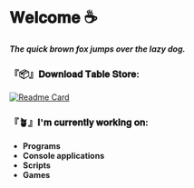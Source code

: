 
# **𝐖𝐞𝐥𝐜𝐨𝐦𝐞 ☕**

***The quick brown fox jumps over the lazy dog.***


### 『📦』**𝐃𝐨𝐰𝐧𝐥𝐨𝐚𝐝 𝐓𝐚𝐛𝐥𝐞 𝐒𝐭𝐨𝐫𝐞:**

[![Readme Card](https://github-readme-stats.vercel.app/api/pin/?username=DaikoCode3&repo=Fask&theme=dark)](https://github.com/DaikoCode3/Fask)


### **『🪴』𝐈'𝐦 𝐜𝐮𝐫𝐫𝐞𝐧𝐭𝐥𝐲 𝐰𝐨𝐫𝐤𝐢𝐧𝐠 𝐨𝐧:** 
- **Programs**
- **Console applications**
- **Scripts**
- **Games**
